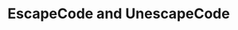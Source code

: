 # EscapeCode and UnescapeCode

<include
    sethead="2"
    nohead="true"
    repo_url="https://github.com/foliant-docs/foliantcontrib.escapecode.git"
    path="README.md">
</include>
